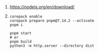 1. https://nodejs.org/en/download/
2. ```shell
   corepack enable
   corepack prepare pnpm@7.14.2 --activate
   pnpm i

   pnpm start
   # or
   pnpm build
   python3 -m http.server --directory dist
   ```
